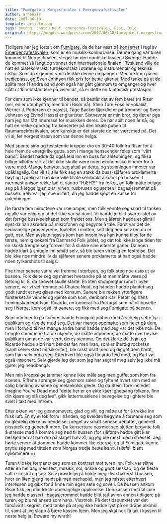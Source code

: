 ```yaml
---
title: "Fumigate i Norgesfinalen i Emergenzafestivalen"
author: arnehass
date: 2007-06-10
template: article.pug
tags: betong, chateu neuf, emergenza-festivalen, Fest, Oslo
original: https://megoth.wordpress.com/2007/06/10/fumigate-i-norgesfinalen-i-emergenzafestivalen/
---
```


<p>Tidligere har jeg fortalt om <a href="http://fumigaterock.com/">Fumigate</a>, da de har vært på <a href="http://megoth.wordpress.com/2007/05/25/school-is-out-summer-is-in/#fumigate">konserter</a> i regi av <a href="http://www.emergenza.net/eng/default.asp">Emergenzafestivalen</a>, som er en musikk-konkurranse. Denne gang var turen kommet til Norgesfinalen, steget før den nordiske finalen i Sverige. Hadde de kommet så langt og vunnet den internasjonale finalen i Tyskland ville de hatt en platekontrakt, turnekontrakt i statene og instrumenter og teknisk utstyr. Som du skjønner vant de ikke denne omgangen. Men de kom på en tredjeplass, og Sven Johnsen fikk pris for beste gitarist. Med tanke på at de spilte mot 11 andre band som også har gått gjennom to omganger og hver slått ut 15 motstandere på veien dit, så er dette en fantastisk prestasjon.</p>
<span class="more"></span>
<p>For dem som ikke kjenner til bandet, så består det av fem karer fra Risør (vel, en er utenbysfra, men bor i Risør nå). Stein Tore Foss er vokalist, Werner J. Pedersen er bassist, Tage Backer Bjørklid er på trommer og Sven Johnsen og Eivind Hassel er gitarister. Sistnevnte er min bror, og det er pga ham jeg har fått interesse for musikken deres. De har spilt noen år nå, og hatt en rekke oppdrag fra konserter på den lokale puben til Raumarockfestivalen, som kanskje er det største de har vært med på. Det vil si, før norgesfinalen som var denne helga.</p>
<p>Med spente sinn og feststemte kropper dro en 30-40 folk fra Risør for å heie frem de energirike gutta, som i mange henseender føles som “vårt band”. Bandet hadde da også leid inn en buss for anledningen, og fiksa billige billetter slik at det ikke skulle være noen økonomiske hindrer for å være med. Mange benyttet seg altså av dette, og stemningen innover var upåklagelig. Det vil si, alle fikk seg en støkk da buss-sjåføren proklamerte høyt og tydelig at han ikke ville tillate selvbrakt alkohol på bussen. I nærmest unison rekke lød et vantro “HÆH?!” fra folket, og folk måtte belage seg på å legge igjen ølet, vinen, rusbrusen og spriten i bagasjerommet på bussen. Selv var jeg noe irritert, da jeg hadde kjøpt en kasse for anledningen.</p>
<p>De første fem minuttene var noe amper, men folk vennte seg snart til tanken og alle var enig om at det ikke var så dumt. Vi hadde jo blitt svartelistet av det forrige buss-selskapet som fraktet oss. Men sjåføren hadde et glimt i øyet da han skrudde på mikrofonen og begynte å tale. Først var det de sedvanelige prosedyrene, toalettet i midten, sett deg ned selv om du er gutt, osv. Men avslutningsvis kom han innom hva han kunne tilby for de tørste, nemlig boksøl fra Danmark! Folk jublet, og det tok ikke lange tiden før en skokk trengte seg forover for å slukke sine øltørste ganer. Da noen hadde klart å smugle inn smått selv, så ble turen virkelig en festreise. Det ble ikke noe mindre liv da sjåføren senere proklamerte at han også hadde noen tyrkershots til salgs.</p>
<p>Fire timer senere var vi vel fremme i storbyen, og folk steg noe ustø ut av bussen. Folk delte seg og minnet hverandre på at man måtte være på Betong kl. 8, da showet skulle starte. En liten shoppingtur rundt i byen senere, var vi vel fremme på Chateu Neuf, og hånden hadde plantet seg godt rundt et nytt glass med konsum. Senere ble rekken ytterligere forsterket av venner og kjente som kom, deriblant Karl Petter og hans treningskamerat Ivan. Ricardo, en kamerat fra Portugal som nå vil bosette seg i Norge, kom også litt senere, og fikk med seg Fumigate på scenen.</p>
<p>Som nummer to på scenen hadde Fumigate jobben med å virkelig sette fyr i publikum og rive de med seg. Det var mange oppmøtte som heiet på dem, men i forhold til hva mange andre band hadde med seg var det ikke nok. De trengte stemmene fra de ukjente, de måtte imponere, de måtte overbevise publikum om at de var verdt deres stemme. Og det klarte de. Ivan og Ricardo hadde aldri hørt bandet før, men Ivan, som er iherdig rockefan (samt selverklært musikkviter), ble raskt dratt med og digget dem hardt, som han selv ordla seg. Etterhvert ble også Ricardo feid med, og Karl var også imponert. Selv gjorde jeg det som jeg har sagt til meg selv jeg ikke må gjøre: jeg headbanga.</p>
<p>Men min kroppslige jammer kunne ikke måle seg med guffet som kom fra scenen. Riffene sprengte seg gjennom salen og fylte et hvert sinn med en salig blanding av sinne og melankolsk glede. Og da Stein Tore innledet Imagine You’re Dead med “dette her er en ekte kjærlighetsang folkens, finn din kjære og slå deg løs”, gikk lattermusklene i bevegelse og lightere ble sviet i takt med introen.</p>
<p>Etter økten var jeg gjennomsvett, glad og vill, og måtte ut for å trekke inn frisk luft. En ny øl tok form i hånden, og kvelden begynte å formane seg som en gledelig rekke av hendelser preget av smått seriøse debatter, generelt pisspreik og generelt moro. Da konsertene nærmet seg slutten begynte folk å stresse med å komme seg ned til bussen (for sjåføren hadde gitt klar beskjed om at han dro på slaget halv 3), og jeg ble raskt med i stresset. Jeg hørte senere at dommen hadde kommet like etterpå, og at Fumigate kunne pryde seg med tittelen som Norges tredje beste band. Iallefall blant nykommere.=)</p>
<p>Turen tilbake formanet seg som en kontrast mot turen inn. Folk var slitne etter en hel dag med fest, musikk, sol, drikke og godt selskap, og de fleste satt i sin stol og sov. Selv prøvde jeg å holde meg i live bakerst i bussen, hvor en liten gjeng holdt på med nachspiel, men jeg mistet etterhvert interessen og gikk for å finne min egen sete og sove i. Da bussen ankom Risør fikk jeg min første ubehagelige opplevelse. Den kassen med øl som jeg hadde plassert i bagasjerommet hadde blitt tatt av en annen tidligere på turen, og ble nå ansett som hans. Visstnok. På det tidspunktet var det forsåvidt likegreit, med tanke på at jeg ikke hadde lyst på en dråpe alkohol til, samt at jeg slapp å bære kassen hjem. Men jeg skal nok få tak i kassen til neste helg ja. Beware my wrath!</p>

